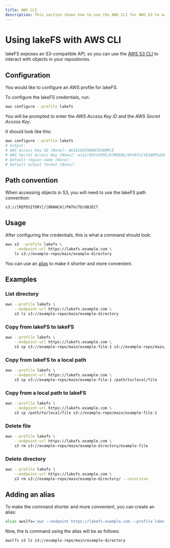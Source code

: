 ```yaml
---
title: AWS CLI
description: This section shows how to use the AWS CLI for AWS S3 to access lakeFS.
---
```


# Using lakeFS with AWS CLI

lakeFS exposes an S3-compatible API, so you can use the [AWS S3 CLI](https://docs.aws.amazon.com/cli/latest/reference/s3/) to interact with objects in your repositories.

## Configuration

You would like to configure an AWS profile for lakeFS.

To configure the lakeFS credentials, run:

```bash
aws configure --profile lakefs
```

You will be prompted to enter the _AWS Access Key ID_ and the _AWS Secret Access Key_.

It should look like this:

```bash
aws configure --profile lakefs
# output:  
# AWS Access Key ID [None]: AKIAIOSFODNN7EXAMPLE    
# AWS Secret Access Key [None]: wJalrXUtnFEMI/K7MDENG/bPxRfiCYEXAMPLEKEY
# Default region name [None]: 
# Default output format [None]:
```


## Path convention

When accessing objects in S3, you will need to use the lakeFS path convention:

```
s3://[REPOSITORY]/[BRANCH]/PATH/TO/OBJECT
```

## Usage

After configuring the credentials, this is what a command should look:

```bash
aws s3 --profile lakefs \
    --endpoint-url https://lakefs.example.com \
    ls s3://example-repo/main/example-directory
```

You can use an [alias](#adding-an-alias) to make it shorter and more convenient.

## Examples

### List directory 

```bash 
aws --profile lakefs \
    --endpoint-url https://lakefs.example.com \
    s3 ls s3://example-repo/main/example-directory
```

### Copy from lakeFS to lakeFS

```bash
aws --profile lakefs \
    --endpoint-url https://lakefs.example.com \
    s3 cp s3://example-repo/main/example-file-1 s3://example-repo/main/example-file-2
```

### Copy from lakeFS to a local path

```bash
aws --profile lakefs \
    --endpoint-url https://lakefs.example.com \
    s3 cp s3://example-repo/main/example-file-1 /path/to/local/file
```
### Copy from a local path to lakeFS

```bash
aws --profile lakefs \
    --endpoint-url https://lakefs.example.com \
    s3 cp /path/to/local/file s3://example-repo/main/example-file-1
```
### Delete file 

```bash 
aws --profile lakefs \
    --endpoint-url https://lakefs.example.com \
    s3 rm s3://example-repo/main/example-directory/example-file
```

### Delete directory

```bash 
aws --profile lakefs \
    --endpoint-url https://lakefs.example.com \
    s3 rm s3://example-repo/main/example-directory/ --recursive
```

## Adding an alias

To make the command shorter and more convenient, you can create an alias:

```bash
alias awslfs='aws --endpoint https://lakefs.example.com --profile lakefs'
```

Now, the ls command using the alias will be as follows:

```bash
awslfs s3 ls s3://example-repo/main/example-directory
```
